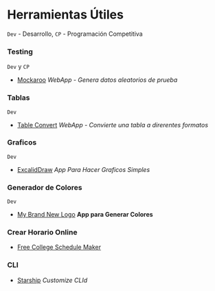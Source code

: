 # Herramientas Útiles

`Dev` - Desarrollo, `CP` - Programación Competitiva

### Testing

`Dev` y `CP`

- [Mockaroo](https://www.mockaroo.com/) _WebApp - Genera datos aleatorios de prueba_

### Tablas

`Dev`

- [Table Convert](https://tableconvert.com/) _WebApp - Convierte una tabla a direrentes formatos_

### Graficos

`Dev`

- [ExcalidDraw](https://excalidraw.com/) _App Para Hacer Graficos Simples_

### Generador de Colores

`Dev`

- [My Brand New Logo](https://mybrandnewlogo.com/es/generador-de-paleta-de-colores) __App para Generar Colores__

### Crear Horario Online

- [Free College Schedule Maker](https://www.freecollegeschedulemaker.com/)

### CLI

- [Starship](https://github.com/starship/starship) _Customize CLId_